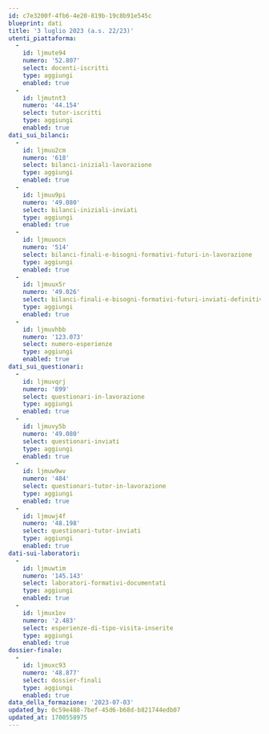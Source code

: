 ```yaml
---
id: c7e3200f-4fb6-4e20-819b-19c8b91e545c
blueprint: dati
title: '3 luglio 2023 (a.s. 22/23)'
utenti_piattaforma:
  -
    id: ljmute94
    numero: '52.807'
    select: docenti-iscritti
    type: aggiungi
    enabled: true
  -
    id: ljmutnt3
    numero: '44.154'
    select: tutor-iscritti
    type: aggiungi
    enabled: true
dati_sui_bilanci:
  -
    id: ljmuu2cm
    numero: '618'
    select: bilanci-iniziali-lavorazione
    type: aggiungi
    enabled: true
  -
    id: ljmuu9pi
    numero: '49.080'
    select: bilanci-iniziali-inviati
    type: aggiungi
    enabled: true
  -
    id: ljmuuocn
    numero: '514'
    select: bilanci-finali-e-bisogni-formativi-futuri-in-lavorazione
    type: aggiungi
    enabled: true
  -
    id: ljmuux5r
    numero: '49.026'
    select: bilanci-finali-e-bisogni-formativi-futuri-inviati-definitivamente
    type: aggiungi
    enabled: true
  -
    id: ljmuvhbb
    numero: '123.073'
    select: numero-esperienze
    type: aggiungi
    enabled: true
dati_sui_questionari:
  -
    id: ljmuvqrj
    numero: '899'
    select: questionari-in-lavorazione
    type: aggiungi
    enabled: true
  -
    id: ljmuvy5b
    numero: '49.080'
    select: questionari-inviati
    type: aggiungi
    enabled: true
  -
    id: ljmuw9wv
    numero: '484'
    select: questionari-tutor-in-lavorazione
    type: aggiungi
    enabled: true
  -
    id: ljmuwj4f
    numero: '48.198'
    select: questionari-tutor-inviati
    type: aggiungi
    enabled: true
dati-sui-laboratori:
  -
    id: ljmuwtim
    numero: '145.143'
    select: laboratori-formativi-documentati
    type: aggiungi
    enabled: true
  -
    id: ljmux1ov
    numero: '2.483'
    select: esperienze-di-tipo-visita-inserite
    type: aggiungi
    enabled: true
dossier-finale:
  -
    id: ljmuxc93
    numero: '48.877'
    select: dossier-finali
    type: aggiungi
    enabled: true
data_della_formazione: '2023-07-03'
updated_by: 0c59e488-7bef-45d6-b68d-b821744edb07
updated_at: 1700558975
---
```

